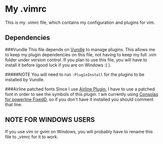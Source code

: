 My .vimrc
=========
This is my .vimrc file, which contains my configuration and plugins for vim.

Dependencies
------------

###Vundle
This file depends on [Vundle](https://github.com/VundleVim/Vundle.vim) to manage
plugins. This allows me to keep my plugin dependencies on this file, not having
to keep my full .vim folder under version control. If you plan to use this file,
you will have to install it before (good luck if you are on Windows :) ).

#####NOTE
You will need to run `:PluginInstall` for the plugins to be installed by Vundle.

###Airline patched fonts
Since I use [Airline Plugin](https://github.com/bling/vim-airline), I have to
use a patched font in order to see the symbols of this plugin. I am currently
using [Consolas for powerline FixedD](https://github.com/eugeii/consolas-powerline-vim), so if you don't have it installed you should
comment that line.

NOTE FOR WINDOWS USERS
----------------------
If you use vim or gvim on Windows, you will probably have to rename this file
to \_vimrc for it to work.

